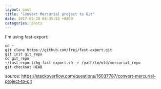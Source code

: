 ```yaml
---
layout: post
title: "Convert Mercurial project to Git"
date: 2017-08-28 04:35:53 +0200
categories: posts
---
```


I'm using fast-export:

```
cd ~
git clone https://github.com/frej/fast-export.git
git init git_repo
cd git_repo
~/fast-export/hg-fast-export.sh -r /path/to/old/mercurial_repo
git checkout HEAD
```

source: https://stackoverflow.com/questions/16037787/convert-mercurial-project-to-git